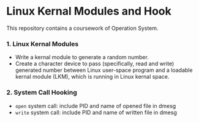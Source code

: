 # Linux Kernal Modules and Hook

This repository contains a coursework of Operation System.

### 1. Linux Kernal Modules
- Write a kernal module to generate a random number.
- Create a character device to pass (specifically, read and write) generated number between Linux user-space program and a loadable kernal module (LKM), which is running in Linux kernal space.

### 2. System Call Hooking
- `open` system call: include PID and name of opened file in dmesg
- `write` system call: include PID and name of written file in dmesg
